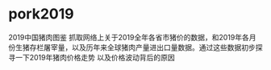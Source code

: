 # pork2019
2019中国猪肉图鉴
抓取网络上关于2019全年各省市猪价的数据，和2019年各月份生猪存栏屠宰量，以及历年来全球猪肉产量进出口量数据。通过这些数据初步探寻一下2019年猪肉价格走势
以及价格波动背后的原因
